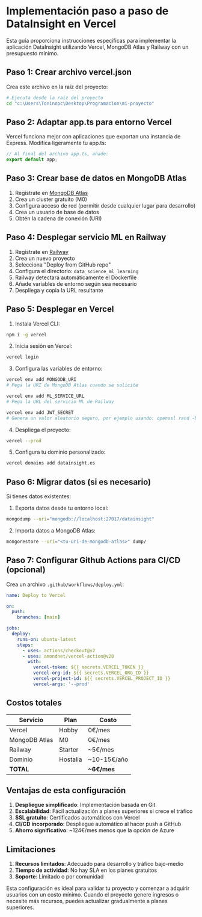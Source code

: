 # Implementación paso a paso de DataInsight en Vercel

Esta guía proporciona instrucciones específicas para implementar la aplicación DataInsight utilizando Vercel, MongoDB Atlas y Railway con un presupuesto mínimo.

## Paso 1: Crear archivo vercel.json

Crea este archivo en la raíz del proyecto:

```bash
# Ejecuta desde la raíz del proyecto
cd "c:\Users\Toninopc\Desktop\Programacion\mi-proyecto"
```

## Paso 2: Adaptar app.ts para entorno Vercel

Vercel funciona mejor con aplicaciones que exportan una instancia de Express. Modifica ligeramente tu app.ts:

```typescript
// Al final del archivo app.ts, añade:
export default app;
```

## Paso 3: Crear base de datos en MongoDB Atlas

1. Regístrate en [MongoDB Atlas](https://www.mongodb.com/cloud/atlas/register)
2. Crea un cluster gratuito (M0)
3. Configura acceso de red (permitir desde cualquier lugar para desarrollo)
4. Crea un usuario de base de datos
5. Obtén la cadena de conexión (URI)

## Paso 4: Desplegar servicio ML en Railway

1. Regístrate en [Railway](https://railway.app/)
2. Crea un nuevo proyecto
3. Selecciona "Deploy from GitHub repo"
4. Configura el directorio: `data_science_ml_learning`
5. Railway detectará automáticamente el Dockerfile
6. Añade variables de entorno según sea necesario
7. Despliega y copia la URL resultante

## Paso 5: Desplegar en Vercel

1. Instala Vercel CLI:
```bash
npm i -g vercel
```

2. Inicia sesión en Vercel:
```bash
vercel login
```

3. Configura las variables de entorno:
```bash
vercel env add MONGODB_URI
# Pega la URI de MongoDB Atlas cuando se solicite

vercel env add ML_SERVICE_URL
# Pega la URL del servicio ML de Railway

vercel env add JWT_SECRET
# Genera un valor aleatorio seguro, por ejemplo usando: openssl rand -base64 32
```

4. Despliega el proyecto:
```bash
vercel --prod
```

5. Configura tu dominio personalizado:
```bash
vercel domains add datainsight.es
```

## Paso 6: Migrar datos (si es necesario)

Si tienes datos existentes:

1. Exporta datos desde tu entorno local:
```bash
mongodump --uri="mongodb://localhost:27017/datainsight"
```

2. Importa datos a MongoDB Atlas:
```bash
mongorestore --uri="<tu-uri-de-mongodb-atlas>" dump/
```

## Paso 7: Configurar Github Actions para CI/CD (opcional)

Crea un archivo `.github/workflows/deploy.yml`:

```yaml
name: Deploy to Vercel

on:
  push:
    branches: [main]

jobs:
  deploy:
    runs-on: ubuntu-latest
    steps:
      - uses: actions/checkout@v2
      - uses: amondnet/vercel-action@v20
        with:
          vercel-token: ${{ secrets.VERCEL_TOKEN }}
          vercel-org-id: ${{ secrets.VERCEL_ORG_ID }}
          vercel-project-id: ${{ secrets.VERCEL_PROJECT_ID }}
          vercel-args: '--prod'
```

## Costos totales

| Servicio | Plan | Costo |
|----------|------|-------|
| Vercel | Hobby | 0€/mes |
| MongoDB Atlas | M0 | 0€/mes |
| Railway | Starter | ~5€/mes |
| Dominio | Hostalia | ~10-15€/año |
| **TOTAL** | | **~6€/mes** |

## Ventajas de esta configuración

1. **Despliegue simplificado**: Implementación basada en Git
2. **Escalabilidad**: Fácil actualización a planes superiores si crece el tráfico
3. **SSL gratuito**: Certificados automáticos con Vercel
4. **CI/CD incorporado**: Despliegue automático al hacer push a GitHub
5. **Ahorro significativo**: ~124€/mes menos que la opción de Azure

## Limitaciones

1. **Recursos limitados**: Adecuado para desarrollo y tráfico bajo-medio
2. **Tiempo de actividad**: No hay SLA en los planes gratuitos
3. **Soporte**: Limitado o por comunidad

Esta configuración es ideal para validar tu proyecto y comenzar a adquirir usuarios con un costo mínimo. Cuando el proyecto genere ingresos o necesite más recursos, puedes actualizar gradualmente a planes superiores.
